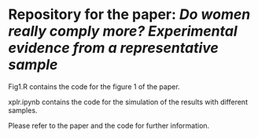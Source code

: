 # Repository for the paper: *Do women really comply more? Experimental evidence from a representative sample*

Fig1.R contains the code for the figure 1 of the paper.

xplr.ipynb contains the code for the simulation of the results with different samples.

Please refer to the paper and the code for further information.
